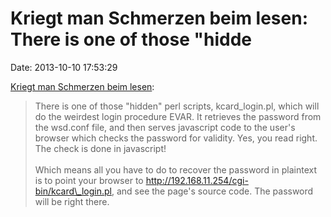 Kriegt man Schmerzen beim lesen: There is one of those \"hidde
==============================================================

Date: 2013-10-10 17:53:29

[Kriegt man Schmerzen beim
lesen](http://haxit.blogspot.ch/2013/08/hacking-transcend-wifi-sd-cards.html):

> There is one of those \"hidden\" perl scripts, kcard\_login.pl, which
> will do the weirdest login procedure EVAR. It retrieves the password
> from the wsd.conf file, and then serves javascript code to the user\'s
> browser which checks the password for validity. Yes, you read right.
> The check is done in javascript!\
> \
> Which means all you have to do to recover the password in plaintext is
> to point your browser to
> http://192.168.11.254/cgi-bin/kcard\_login.pl, and see the page\'s
> source code. The password will be right there.
